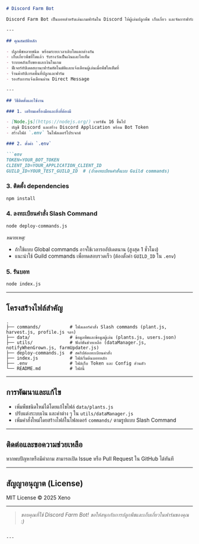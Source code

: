 ````markdown
# Discord Farm Bot

Discord Farm Bot เป็นบอทสำหรับเล่นเกมฟาร์มใน Discord ให้ผู้เล่นปลูกพืช เก็บเกี่ยว และจัดการฟาร์มของตัวเองผ่านคำสั่ง Slash Command

---

## คุณสมบัติหลัก

- ปลูกพืชหลายชนิด พร้อมระยะเวลาเติบโตแตกต่างกัน
- เก็บเกี่ยวพืชที่โตแล้ว รับรางวัลเป็นเงินและไอเท็ม
- ระบบคลังเก็บของและเงินในเกม
- ฟีเจอร์อัปเดตสถานะฟาร์มอัตโนมัติและแจ้งเตือนผู้เล่นเมื่อพืชโตเต็มที่
- ร้านค้าอัปเกรดพื้นที่ปลูกและฟาร์ม
- รองรับการแจ้งเตือนผ่าน Direct Message

---

## วิธีติดตั้งและใช้งาน

### 1. เตรียมเครื่องมือและสิ่งที่ต้องมี

- [Node.js](https://nodejs.org/) เวอร์ชัน 16 ขึ้นไป
- บัญชี Discord และสร้าง Discord Application พร้อม Bot Token
- สร้างไฟล์ `.env` ในโฟลเดอร์โปรเจกต์

### 2. ตั้งค่า `.env`

```env
TOKEN=YOUR_BOT_TOKEN
CLIENT_ID=YOUR_APPLICATION_CLIENT_ID
GUILD_ID=YOUR_TEST_GUILD_ID  # (ถ้าลงทะเบียนคำสั่งแบบ Guild commands)
````

### 3. ติดตั้ง dependencies

```bash
npm install
```

### 4. ลงทะเบียนคำสั่ง Slash Command

```bash
node deploy-commands.js
```

*หมายเหตุ:*

* ถ้าใช้แบบ Global commands อาจใช้เวลารออัปเดตนาน (สูงสุด 1 ชั่วโมง)
* แนะนำใช้ Guild commands เพื่อทดสอบรวดเร็ว (ต้องตั้งค่า `GUILD_ID` ใน `.env`)

### 5. รันบอท

```bash
node index.js
```

---

## โครงสร้างไฟล์สำคัญ

```
.
├── commands/           # โฟลเดอร์คำสั่ง Slash commands (plant.js, harvest.js, profile.js ฯลฯ)
├── data/               # ข้อมูลพืชและข้อมูลผู้เล่น (plants.js, users.json)
├── utils/              # ฟังก์ชันช่วยเหลือ (dataManager.js, notifyWhenGrown.js, farmUpdater.js)
├── deploy-commands.js  # สคริปต์ลงทะเบียนคำสั่ง
├── index.js            # ไฟล์เริ่มต้นบอทหลัก
├── .env                # ไฟล์เก็บ Token และ Config ส่วนตัว
└── README.md           # ไฟล์นี้
```

---

## การพัฒนาและแก้ไข

* เพิ่มพืชชนิดใหม่ได้โดยแก้ไขไฟล์ `data/plants.js`
* ปรับแต่งระบบเงิน และค่าต่าง ๆ ใน `utils/dataManager.js`
* เพิ่มคำสั่งใหม่โดยสร้างไฟล์ในโฟลเดอร์ `commands/` ตามรูปแบบ Slash Command

---

## ติดต่อและขอความช่วยเหลือ

หากพบปัญหาหรือมีคำถาม สามารถเปิด Issue หรือ Pull Request ใน GitHub ได้ทันที

---

## สัญญาอนุญาต (License)

MIT License © 2025 Xeno 

---

> *ขอบคุณที่ใช้ Discord Farm Bot! ขอให้สนุกกับการปลูกพืชและเก็บเกี่ยวในฟาร์มของคุณ :)*

```

---


```
